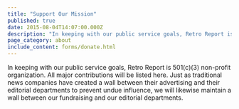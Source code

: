 ```yaml
---
title: "Support Our Mission"
published: true
date: 2015-08-04T14:07:00.000Z
description: "In keeping with our public service goals, Retro Report is 501(c)(3) non-profit organization. All major contributions will be listed. Just as traditional news companies have created a wall between their advertising and their editorial departments to prevent undue influence, we will likewise maintain a wall between our fundraising and our editorial departments."
page_category: about
include_content: forms/donate.html
---
```


In keeping with our public service goals, Retro Report is 501(c)(3) non-profit organization. All major contributions will be listed here. Just as traditional news companies have created a wall between their advertising and their editorial departments to prevent undue influence, we will likewise maintain a wall between our fundraising and our editorial departments.

